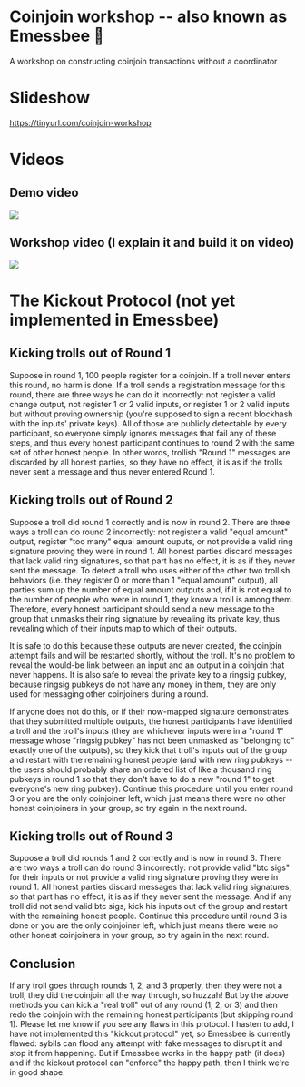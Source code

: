 # Coinjoin workshop -- also known as Emessbee 🐝
A workshop on constructing coinjoin transactions without a coordinator

# Slideshow
https://tinyurl.com/coinjoin-workshop

# Videos

## Demo video

[![](https://supertestnet.github.io/coinjoin-workshop/emessbee-demo-with-yt-logo.jpg)](https://www.youtube.com/watch?v=Fhp5GUyf0Ek)

## Workshop video (I explain it and build it on video)
[![](https://supertestnet.github.io/coinjoin-workshop/emessbee-explainer-with-yt-logo.jpg)](https://www.youtube.com/watch?v=MT0CfuH7upE)

# The Kickout Protocol (not yet implemented in Emessbee)

## Kicking trolls out of Round 1

Suppose in round 1, 100 people register for a coinjoin. If a troll never enters this round, no harm is done. If a troll sends a registration message for this round, there are three ways he can do it incorrectly: not register a valid change output, not register 1 or 2 valid inputs, or register 1 or 2 valid inputs but without proving ownership (you're supposed to sign a recent blockhash with the inputs' private keys). All of those are publicly detectable by every participant, so everyone simply ignores messages that fail any of these steps, and thus every honest participant continues to round 2 with the same set of other honest people. In other words, trollish "Round 1" messages are discarded by all honest parties, so they have no effect, it is as if the trolls never sent a message and thus never entered Round 1.

## Kicking trolls out of Round 2

Suppose a troll did round 1 correctly and is now in round 2. There are three ways a troll can do round 2 incorrectly: not register a valid "equal amount" output, register "too many" equal amount ouputs, or not provide a valid ring signature proving they were in round 1. All honest parties discard messages that lack valid ring signatures, so that part has no effect, it is as if they never sent the message. To detect a troll who uses either of the other two trollish behaviors (i.e. they register 0 or more than 1 "equal amount" output), all parties sum up the number of equal amount outputs and, if it is not equal to the number of people who were in round 1, they know a troll is among them. Therefore, every honest participant should send a new message to the group that unmasks their ring signature by revealing its private key, thus revealing which of their inputs map to which of their outputs.

It is safe to do this because these outputs are never created, the coinjoin attempt fails and will be restarted shortly, without the troll. It's no problem to reveal the would-be link between an input and an output in a coinjoin that never happens. It is also safe to reveal the private key to a ringsig pubkey, because ringsig pubkeys do not have any money in them, they are only used for messaging other coinjoiners during a round.

If anyone does not do this, or if their now-mapped signature demonstrates that they submitted multiple outputs, the honest participants have identified a troll and the troll's inputs (they are whichever inputs were in a "round 1" message whose "ringsig pubkey" has not been unmasked as "belonging to" exactly one of the outputs), so they kick that troll's inputs out of the group and restart with the remaining honest people (and with new ring pubkeys -- the users should probably share an ordered list of like a thousand ring pubkeys in round 1 so that they don't have to do a new "round 1" to get everyone's new ring pubkey). Continue this procedure until you enter round 3 or you are the only coinjoiner left, which just means there were no other honest coinjoiners in your group, so try again in the next round.

## Kicking trolls out of Round 3

Suppose a troll did rounds 1 and 2 correctly and is now in round 3. There are two ways a troll can do round 3 incorrectly: not provide valid "btc sigs" for their inputs or not provide a valid ring signature proving they were in round 1. All honest parties discard messages that lack valid ring signatures, so that part has no effect, it is as if they never sent the message. And if any troll did not send valid btc sigs, kick his inputs out of the group and restart with the remaining honest people. Continue this procedure until round 3 is done or you are the only coinjoiner left, which just means there were no other honest coinjoiners in your group, so try again in the next round.

## Conclusion

If any troll goes through rounds 1, 2, and 3 properly, then they were not a troll, they did the coinjoin all the way through, so huzzah! But by the above methods you can kick a "real troll" out of any round (1, 2, or 3) and then redo the coinjoin with the remaining honest participants (but skipping round 1). Please let me know if you see any flaws in this protocol. I hasten to add, I have not implemented this "kickout protocol" yet, so Emessbee is currently flawed: sybils can flood any attempt with fake messages to disrupt it and stop it from happening. But if Emessbee works in the happy path (it does) and if the kickout protocol can "enforce" the happy path, then I think we're in good shape.
